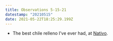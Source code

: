 ```yaml
---
title: Observations 5-15-21
datestamp: "20210515"
date: 2021-05-22T18:25:29.199Z
---
```

- The best chile relleno I’ve ever had, at [Nativo](https://www.nativohlp.com/).